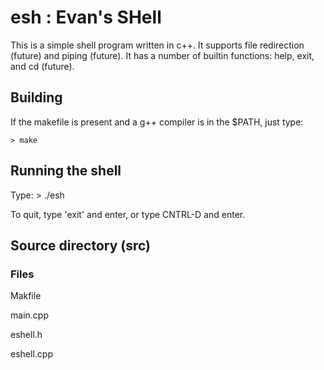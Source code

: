 # esh : Evan's SHell 

This is a simple shell program written in c++. 
It supports file redirection (future) and piping
(future). It has a number of builtin functions:
help, exit, and cd (future).

## Building
If the makefile is present and a g++ compiler is in the $PATH, 
just type:
	
	> make

## Running the shell
Type:
	> ./esh

To quit, type 'exit' and enter, or type CNTRL-D and enter.

## Source directory (src)
### Files

Makfile

main.cpp

eshell.h

eshell.cpp
